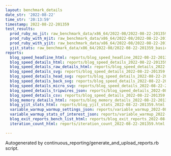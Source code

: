 ```yaml
---
layout: benchmark_details
date_str: '2022-08-22'
time_str: '20:13:59'
timestamp: 2022-08-22-201359
test_results:
  prod_ruby_no_jit: raw_benchmark_data/x86_64/2022-08/2022-08-22-201359_basic_benchmark_prod_ruby_no_jit.json
  prod_ruby_with_mjit: raw_benchmark_data/x86_64/2022-08/2022-08-22-201359_basic_benchmark_prod_ruby_with_mjit.json
  prod_ruby_with_yjit: raw_benchmark_data/x86_64/2022-08/2022-08-22-201359_basic_benchmark_prod_ruby_with_yjit.json
  yjit_stats: raw_benchmark_data/x86_64/2022-08/2022-08-22-201359_basic_benchmark_yjit_stats.json
reports:
  blog_speed_headline_html: reports/blog_speed_headline_2022-08-22-201359.html
  blog_speed_details_html: reports/blog_speed_details_2022-08-22-201359.html
  blog_speed_details_raw_details_html: reports/blog_speed_details_2022-08-22-201359.raw_details.html
  blog_speed_details_svg: reports/blog_speed_details_2022-08-22-201359.svg
  blog_speed_details_head_svg: reports/blog_speed_details_2022-08-22-201359.head.svg
  blog_speed_details_back_svg: reports/blog_speed_details_2022-08-22-201359.back.svg
  blog_speed_details_micro_svg: reports/blog_speed_details_2022-08-22-201359.micro.svg
  blog_speed_details_tripwires_json: reports/blog_speed_details_2022-08-22-201359.tripwires.json
  blog_speed_details_csv: reports/blog_speed_details_2022-08-22-201359.csv
  blog_memory_details_html: reports/blog_memory_details_2022-08-22-201359.html
  blog_yjit_stats_html: reports/blog_yjit_stats_2022-08-22-201359.html
  variable_warmup_warmup_settings_json: reports/variable_warmup_2022-08-22-201359.warmup_settings.json
  variable_warmup_stats_of_interest_json: reports/variable_warmup_2022-08-22-201359.stats_of_interest.json
  blog_exit_reports_bench_list_html: reports/blog_exit_reports_2022-08-22-201359.bench_list.html
  iteration_count_html: reports/iteration_count_2022-08-22-201359.html

---
```

Autogenerated by continuous_reporting/generate_and_upload_reports.rb script.
